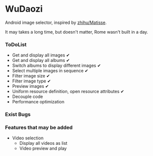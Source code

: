 # WuDaozi

Android image selector, inspired by [zhihu/Matisse](https://github.com/zhihu/Matisse).

It may takes a long time, but doesn't matter, Rome wasn't built in a day.

### ToDoList

* Get and display all images ✔
* Get and display all albums ✔
* Switch albums to display different images ✔
* Select multiple images in sequence ✔
* Filter image size ✔
* Filter image type ✔
* Preview images ✔
* Uniform resource definition, open resource attributes ✔
* Decouple code
* Performance optimization

### Exist Bugs

### Features that may be added

* Video selection
    * Display all videos as list
    * Video preview and play
